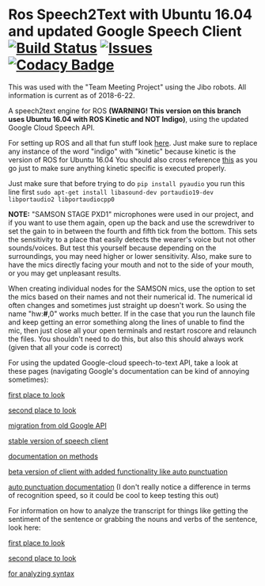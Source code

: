 # Ros Speech2Text with Ubuntu 16.04 and updated Google Speech Client [![Build Status](https://travis-ci.org/ScazLab/ros_speech2text.svg?branch=master)](https://travis-ci.org/ScazLab/ros_speech2text) [![Issues](https://img.shields.io/github/issues/ScazLab/ros_speech2text.svg?label=Issues)](https://github.com/ScazLab/ros_speech2text/issues) [![Codacy Badge](https://api.codacy.com/project/badge/Grade/be514e5db92f4f96876c5b3afbffcd1f)](https://www.codacy.com/app/Baxter-collaboration/ros_speech2text?utm_source=github.com&amp;utm_medium=referral&amp;utm_content=ScazLab/ros_speech2text&amp;utm_campaign=Badge_Grade)

This was used with the "Team Meeting Project" using the Jibo robots. All information is current as of 2018-6-22.

A speech2text engine for ROS __(WARNING! This version on this branch uses Ubuntu 16.04 with ROS Kinetic and NOT Indigo)__, using the updated Google Cloud Speech API.

For setting up ROS and all that fun stuff look [here](https://alecive.github.io/ros_installation.html).
Just make sure to replace any instance of the word "indigo" with "kinetic" because kinetic is the version of ROS for Ubuntu 16.04
You should also cross reference [this](http://wiki.ros.org/kinetic/Installation/Ubuntu) as you go just to make sure anything kinetic specific is executed properly.

Just make sure that before trying to do `pip install pyaudio` you run this line first `sudo apt-get install libasound-dev portaudio19-dev libportaudio2 libportaudiocpp0`

__NOTE:__ "SAMSON STAGE PXD1" microphones were used in our project, and if you want to use them again, open up the back and use the screwdriver to set the gain to in between the fourth and fifth tick from the bottom. This sets the sensitivity to a place that easily detects the wearer's voice but not other sounds/voices. But test this yourself because depending on the surroundings, you may need higher or lower sensitivity. Also, make sure to have the mics directly facing your mouth and not to the side of your mouth, or you may get unpleasant results.

When creating individual nodes for the SAMSON mics, use the option to set the mics based on their names and not their numerical id. The numerical id often changes and sometimes just straight up doesn't work. So using the name "hw:__#__,0" works much better. If in the case that you run the launch file and keep getting an error something along the lines of unable to find the mic, then just close all your open terminals and restart roscore and relaunch the files. You shouldn't need to do this, but also this should always work (given that all your code is correct)

For using the updated Google-cloud speech-to-text API, take a look at these pages (navigating Google's documentation can be kind of annoying sometimes):

[first place to look](https://cloud.google.com/speech-to-text/docs/basics)

[second place to look](https://google-cloud-python.readthedocs.io/en/latest/speech/index.html)

[migration from old Google API](https://cloud.google.com/speech-to-text/docs/python-client-migration)

[stable version of speech client](https://google-cloud-python.readthedocs.io/en/latest/speech/gapic/v1/api.html)

[documentation on methods](https://cloud.google.com/speech-to-text/docs/reference/rpc/google.cloud.speech.v1)

[beta version of client with added functionality like auto punctuation](https://google-cloud-python.readthedocs.io/en/latest/speech/gapic/v1p1beta1/api.html)

[auto punctuation documentation](https://cloud.google.com/speech-to-text/docs/automatic-punctuation)
(I don't really notice a difference in terms of recognition speed, so it could be cool to keep testing this out)

For information on how to analyze the transcript for things like getting the sentiment of the sentence or grabbing the nouns and verbs of the sentence, look here:

[first place to look](https://cloud.google.com/natural-language/docs/basics)

[second place to look](https://google-cloud-python.readthedocs.io/en/latest/language/usage.html)

[for analyzing syntax](https://cloud.google.com/natural-language/docs/analyzing-syntax)
